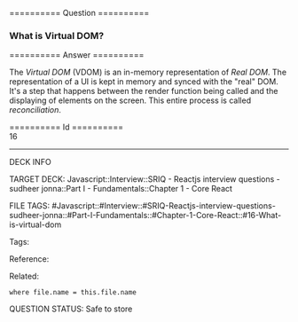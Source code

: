 ========== Question ==========  

### What is Virtual DOM?  

========== Answer ==========  

The _Virtual DOM_ (VDOM) is an in-memory representation of _Real DOM_. The representation of a UI is kept in memory and synced with the "real" DOM. It's a step that happens between the render function being called and the displaying of elements on the screen. This entire process is called _reconciliation_.

========== Id ==========  
16

---

DECK INFO

TARGET DECK: Javascript::Interview::SRIQ - Reactjs interview questions - sudheer jonna::Part I - Fundamentals::Chapter 1 - Core React

FILE TAGS: #Javascript::#Interview::#SRIQ-Reactjs-interview-questions-sudheer-jonna::#Part-I-Fundamentals::#Chapter-1-Core-React::#16-What-is-virtual-dom

Tags:

Reference:

Related:

```dataview
where file.name = this.file.name
```

QUESTION STATUS: Safe to store
